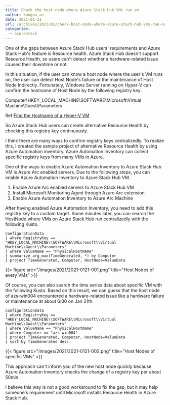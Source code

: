 ```yaml
---
title: Check the host node where Azure Stack Hub VMs run on
author: kongou_ae
date: 2021-01-21
url: /archives/2021/01/check-host-node-where-azure-stach-hub-vms-run-on
categories:
  - azurestack
---
```



One of the gaps between Azure Stack Hub users' requirements and Azure Stack Hub's feature is Resource health. Azure Stack Hub doesn't support Resource Health, so users can't detect whether a hardware-related issue caused their downtime or not. 

In this situation, if the user can know a host node where the user's VM runs on, the user can detect Host Node's failure or the maintenance of Host Node Indirectly. Fortunately, Windows Server running on Hyper-V can confirm the hostname of Host Node by the following registry key:

Computer\HKEY_LOCAL_MACHINE\SOFTWARE\Microsoft\Virtual Machine\Guest\Parameters

Ref:[Find the Hostname of a Hyper-V VM](https://techcommunity.microsoft.com/t5/itops-talk-blog/find-the-hostname-of-a-hyper-v-vm/ba-p/2074171?WT.mc_id=modinfra-0000-thmaure)

So Azure Stack Hub users can create alternative Resource Health by checking this registry key continuously.

I think there are many ways to confirm registry keys centralizedly. To realize this, I created the sample project of alternative Resource Health by using Azure Automation inventory. Azure Automation Inventory can collect specific registry keys from many VMs in Azure.

One of the ways to enable Azure Automation Inventory to Azure Stack Hub VM is Azure Arc enabled servers. Due to the following steps, you can enable Azure Automation Inventory to Azure Stack Hub VM.

1. Enable Azure Arc enabled servers to Azure Stack Hub VM
2. Install Microsoft Monitoring Agent through Azure Arc extension
3. Enable Azure Automation Inventory to Azure Arc Machine

After having enabled Azure Automation Inventory, you need to add this registry key to a custom target. Some minutes later, you can search the HostNode where VMs on Azure Stack Hub run centralizedly with the following Kusto.

```
ConfigurationData
| where RegistryKey == "HKEY_LOCAL_MACHINE\\SOFTWARE\\Microsoft\\Virtual Machine\\Guest\\Parameters"
| where ValueName == "PhysicalHostName"
| summarize arg_max(TimeGenerated, *) by Computer
| project TimeGenerated, Computer, HostNode=ValueData
```

{{< figure src="/images/2021/2021-0121-001.png" title="Host Nodes of every VMs" >}}

Of course, you can also search the time series data about specific VM with the following Kusto. Based on this result, we can guess that the host node of azs-win004 encountered a hardware-related issue like a hardware failure or maintenance at about 6:00 on Jan 21th.

```
ConfigurationData
| where RegistryKey == "HKEY_LOCAL_MACHINE\\SOFTWARE\\Microsoft\\Virtual Machine\\Guest\\Parameters"
| where ValueName == "PhysicalHostName"
| where Computer ==	"azs-win004"
| project TimeGenerated, Computer, HostNode=ValueData
| sort by TimeGenerated desc 
```

{{< figure src="/images/2021/2021-0121-002.png" title="Host Nodes of specific VMs" >}}

This approach can't inform you of the new host node quickly because Azure Automation Inventory checks the change of a registry key per about 50min.

I believe this way is not a good workaround to fix the gap, but it may help someone's requirement until Microsoft installs Resource Health in Azure Stack Hub.
